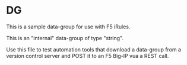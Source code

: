 # DG
This is a sample data-group for use with F5 iRules.

This is an "internal" data-group of type "string".

Use this file to test automation tools that download a data-group from a version control server and POST it to an F5 Big-IP vua a REST call.
